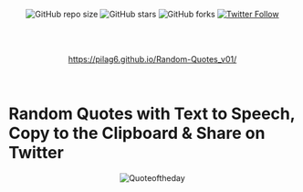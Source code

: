  <div align="center">
  
  ![GitHub repo size](https://img.shields.io/github/repo-size/Pilag6/The-Blocks)
  ![GitHub stars](https://img.shields.io/github/stars/Pilag6/The-Blocks?style=social)
  ![GitHub forks](https://img.shields.io/github/forks/Pilag6/The-Blocks?style=social)
  [![Twitter Follow](https://img.shields.io/twitter/follow/PilaGonzalezOk?style=social)](https://twitter.com/intent/follow?screen_name=PilaGonzalezOk)

  <br />
  <br />

   
  https://pilag6.github.io/Random-Quotes_v01/


</div>

<br />

# Random Quotes with Text to Speech, Copy to the Clipboard & Share on Twitter


<div align="center">

![Quoteoftheday](https://user-images.githubusercontent.com/79191808/207011296-40679833-8c93-456e-9f95-a7c931070488.png)

</div>

